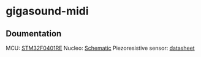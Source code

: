 # gigasound-midi

## Doumentation

MCU: [STM32F0401RE](https://www.st.com/resource/en/datasheet/stm32f401re.pdf)
Nucleo: [Schematic](https://www.st.com/resource/en/schematic_pack/mb1136-default-c04_schematic.pdf)
Piezoresistive sensor: [datasheet](https://cdn2.hubspot.net/hubfs/3899023/Interlinkelectronics%20November2017/Docs/Datasheet_FSR.pdf)